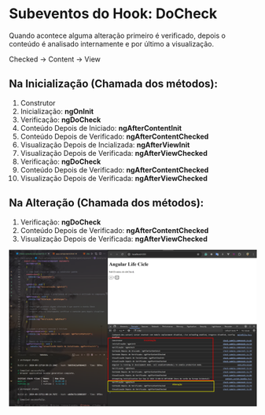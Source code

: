 
# Subeventos do Hook: DoCheck

<p> Quando acontece alguma alteração primeiro é verificado, depois o conteúdo é analisado internamente e por último a visualização.</p>

 Checked -> Content -> View


## Na Inicialização (Chamada dos métodos): 
1. Construtor
2. Inicialização: **ngOnInit**
3. Verificação: **ngDoCheck**
4. Conteúdo Depois de Iniciado: **ngAfterContentInit**
5. Conteúdo Depois de Verificado: **ngAfterContentChecked**
6. Visualização Depois de Incializada: **ngAfterViewInit**
7. Visualização Depois de Verificada: **ngAfterViewChecked**
8. Verificação: **ngDoCheck**
9. Conteúdo Depois de Verificado: **ngAfterContentChecked**
10. Visualização Depois de Verificada: **ngAfterViewChecked**
    
## Na Alteração (Chamada dos métodos): 
1. Verificação: **ngDoCheck**
2. Conteúdo Depois de Verificado: **ngAfterContentChecked**
3. Visualização Depois de Verificada: **ngAfterViewChecked**

![Subeventos do Hook DoCheck](./assets/subeventos-do-checked.png)
